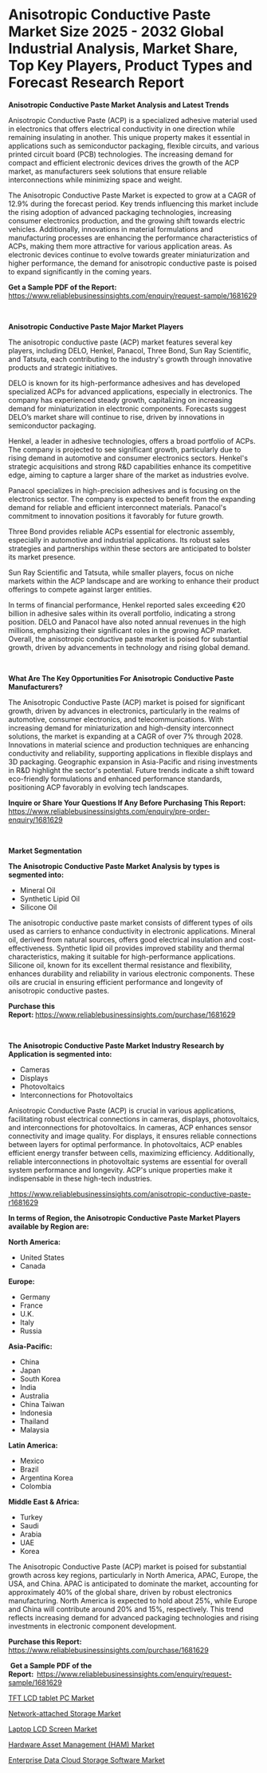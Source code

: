 <p><h1>Anisotropic Conductive Paste Market Size 2025 - 2032 Global Industrial Analysis, Market Share, Top Key Players, Product Types and Forecast Research Report</h1></p><p><strong>Anisotropic Conductive Paste Market Analysis and Latest Trends</strong></p>
<p><p>Anisotropic Conductive Paste (ACP) is a specialized adhesive material used in electronics that offers electrical conductivity in one direction while remaining insulating in another. This unique property makes it essential in applications such as semiconductor packaging, flexible circuits, and various printed circuit board (PCB) technologies. The increasing demand for compact and efficient electronic devices drives the growth of the ACP market, as manufacturers seek solutions that ensure reliable interconnections while minimizing space and weight.</p><p>The Anisotropic Conductive Paste Market is expected to grow at a CAGR of 12.9% during the forecast period. Key trends influencing this market include the rising adoption of advanced packaging technologies, increasing consumer electronics production, and the growing shift towards electric vehicles. Additionally, innovations in material formulations and manufacturing processes are enhancing the performance characteristics of ACPs, making them more attractive for various application areas. As electronic devices continue to evolve towards greater miniaturization and higher performance, the demand for anisotropic conductive paste is poised to expand significantly in the coming years.</p></p>
<p><strong>Get a Sample PDF of the Report:&nbsp;</strong> <a href="https://www.reliablebusinessinsights.com/enquiry/request-sample/1681629?utm_campaign=60&utm_medium=2&utm_source=Github&utm_content=ia&utm_term=24032025&utm_id=anisotropic-conductive-paste">https://www.reliablebusinessinsights.com/enquiry/request-sample/1681629</a></p>
<p>&nbsp;</p>
<p><strong>Anisotropic Conductive Paste Major Market Players</strong></p>
<p><p>The anisotropic conductive paste (ACP) market features several key players, including DELO, Henkel, Panacol, Three Bond, Sun Ray Scientific, and Tatsuta, each contributing to the industry's growth through innovative products and strategic initiatives.</p><p>DELO is known for its high-performance adhesives and has developed specialized ACPs for advanced applications, especially in electronics. The company has experienced steady growth, capitalizing on increasing demand for miniaturization in electronic components. Forecasts suggest DELO’s market share will continue to rise, driven by innovations in semiconductor packaging.</p><p>Henkel, a leader in adhesive technologies, offers a broad portfolio of ACPs. The company is projected to see significant growth, particularly due to rising demand in automotive and consumer electronics sectors. Henkel's strategic acquisitions and strong R&D capabilities enhance its competitive edge, aiming to capture a larger share of the market as industries evolve.</p><p>Panacol specializes in high-precision adhesives and is focusing on the electronics sector. The company is expected to benefit from the expanding demand for reliable and efficient interconnect materials. Panacol's commitment to innovation positions it favorably for future growth.</p><p>Three Bond provides reliable ACPs essential for electronic assembly, especially in automotive and industrial applications. Its robust sales strategies and partnerships within these sectors are anticipated to bolster its market presence.</p><p>Sun Ray Scientific and Tatsuta, while smaller players, focus on niche markets within the ACP landscape and are working to enhance their product offerings to compete against larger entities.</p><p>In terms of financial performance, Henkel reported sales exceeding €20 billion in adhesive sales within its overall portfolio, indicating a strong position. DELO and Panacol have also noted annual revenues in the high millions, emphasizing their significant roles in the growing ACP market. Overall, the anisotropic conductive paste market is poised for substantial growth, driven by advancements in technology and rising global demand.</p></p>
<p>&nbsp;</p>
<p><strong>What Are The Key Opportunities For Anisotropic Conductive Paste Manufacturers?</strong></p>
<p><p>The Anisotropic Conductive Paste (ACP) market is poised for significant growth, driven by advances in electronics, particularly in the realms of automotive, consumer electronics, and telecommunications. With increasing demand for miniaturization and high-density interconnect solutions, the market is expanding at a CAGR of over 7% through 2028. Innovations in material science and production techniques are enhancing conductivity and reliability, supporting applications in flexible displays and 3D packaging. Geographic expansion in Asia-Pacific and rising investments in R&D highlight the sector's potential. Future trends indicate a shift toward eco-friendly formulations and enhanced performance standards, positioning ACP favorably in evolving tech landscapes.</p></p>
<p><strong>Inquire or Share Your Questions If Any Before Purchasing This Report:</strong> <a href="https://www.reliablebusinessinsights.com/enquiry/pre-order-enquiry/1681629?utm_campaign=60&utm_medium=2&utm_source=Github&utm_content=ia&utm_term=24032025&utm_id=anisotropic-conductive-paste">https://www.reliablebusinessinsights.com/enquiry/pre-order-enquiry/1681629</a></p>
<p>&nbsp;</p>
<p><strong>Market Segmentation</strong></p>
<p><strong>The Anisotropic Conductive Paste Market Analysis by types is segmented into:</strong></p>
<p><ul><li>Mineral Oil</li><li>Synthetic Lipid Oil</li><li>Silicone Oil</li></ul></p>
<p><p>The anisotropic conductive paste market consists of different types of oils used as carriers to enhance conductivity in electronic applications. Mineral oil, derived from natural sources, offers good electrical insulation and cost-effectiveness. Synthetic lipid oil provides improved stability and thermal characteristics, making it suitable for high-performance applications. Silicone oil, known for its excellent thermal resistance and flexibility, enhances durability and reliability in various electronic components. These oils are crucial in ensuring efficient performance and longevity of anisotropic conductive pastes.</p></p>
<p><strong>Purchase this Report:&nbsp;</strong><a href="https://www.reliablebusinessinsights.com/purchase/1681629?utm_campaign=60&utm_medium=2&utm_source=Github&utm_content=ia&utm_term=24032025&utm_id=anisotropic-conductive-paste">https://www.reliablebusinessinsights.com/purchase/1681629</a></p>
<p>&nbsp;</p>
<p><strong>The Anisotropic Conductive Paste Market Industry Research by Application is segmented into:</strong></p>
<p><ul><li>Cameras</li><li>Displays</li><li>Photovoltaics</li><li>Interconnections for Photovoltaics</li></ul></p>
<p><p>Anisotropic Conductive Paste (ACP) is crucial in various applications, facilitating robust electrical connections in cameras, displays, photovoltaics, and interconnections for photovoltaics. In cameras, ACP enhances sensor connectivity and image quality. For displays, it ensures reliable connections between layers for optimal performance. In photovoltaics, ACP enables efficient energy transfer between cells, maximizing efficiency. Additionally, reliable interconnections in photovoltaic systems are essential for overall system performance and longevity. ACP's unique properties make it indispensable in these high-tech industries.</p></p>
<p><a href="https://www.reliablebusinessinsights.com/anisotropic-conductive-paste-r1681629?utm_campaign=60&utm_medium=2&utm_source=Github&utm_content=ia&utm_term=24032025&utm_id=anisotropic-conductive-paste">&nbsp;https://www.reliablebusinessinsights.com/anisotropic-conductive-paste-r1681629</a></p>
<p><strong>In terms of Region, the Anisotropic Conductive Paste Market Players available by Region are:</strong></p>
<p>
    <p> <strong> North America: </strong>
        <ul>
            <li>United States</li>
            <li>Canada</li>
        </ul>
        </p> 
    <p> <strong> Europe: </strong>
        <ul>
            <li>Germany</li>
            <li>France</li>
            <li>U.K.</li>
            <li>Italy</li>
            <li>Russia</li>
        </ul>
        </p> 
    <p> <strong> Asia-Pacific: </strong>
        <ul>
            <li>China</li>
            <li>Japan</li>
            <li>South Korea</li>
            <li>India</li>
            <li>Australia</li>
            <li>China Taiwan</li>
            <li>Indonesia</li>
            <li>Thailand</li>
            <li>Malaysia</li>
        </ul>
        </p> 
    <p> <strong> Latin America: </strong>
        <ul>
            <li>Mexico</li>
            <li>Brazil</li>
            <li>Argentina Korea</li>
            <li>Colombia</li>
        </ul>
        </p> 
    <p> <strong> Middle East & Africa: </strong>
        <ul>
            <li>Turkey</li>
            <li>Saudi</li>
            <li>Arabia</li>
            <li>UAE</li>
            <li>Korea</li>
        </ul>
    </p>
    </p>
<p><p>The Anisotropic Conductive Paste (ACP) market is poised for substantial growth across key regions, particularly in North America, APAC, Europe, the USA, and China. APAC is anticipated to dominate the market, accounting for approximately 40% of the global share, driven by robust electronics manufacturing. North America is expected to hold about 25%, while Europe and China will contribute around 20% and 15%, respectively. This trend reflects increasing demand for advanced packaging technologies and rising investments in electronic component development.</p></p>
<p><strong>Purchase this Report: </strong><a href="https://www.reliablebusinessinsights.com/purchase/1681629?utm_campaign=60&utm_medium=2&utm_source=Github&utm_content=ia&utm_term=24032025&utm_id=anisotropic-conductive-paste">https://www.reliablebusinessinsights.com/purchase/1681629</a></p>
<p>&nbsp;<strong>Get a Sample PDF of the Report:&nbsp;&nbsp;</strong><a href="https://www.reliablebusinessinsights.com/enquiry/request-sample/1681629?utm_campaign=60&utm_medium=2&utm_source=Github&utm_content=ia&utm_term=24032025&utm_id=anisotropic-conductive-paste">https://www.reliablebusinessinsights.com/enquiry/request-sample/1681629</a></p>
<p><strong></strong></p>
<p><p><a href="https://github.com/borknyberg/Market-Research-Report-List-1/blob/main/tft-lcd-tablet-pc-market.md?utm_campaign=60&utm_medium=2&utm_source=Github&utm_content=ia&utm_term=24032025&utm_id=anisotropic-conductive-paste">TFT LCD tablet PC Market</a></p><p><a href="https://github.com/ozolsgasko02/Market-Research-Report-List-1/blob/main/network-attached-storage-market.md?utm_campaign=60&utm_medium=2&utm_source=Github&utm_content=ia&utm_term=24032025&utm_id=anisotropic-conductive-paste">Network-attached Storage Market</a></p><p><a href="https://github.com/puhakhommabh/Market-Research-Report-List-1/blob/main/laptop-lcd-screen-market.md?utm_campaign=60&utm_medium=2&utm_source=Github&utm_content=ia&utm_term=24032025&utm_id=anisotropic-conductive-paste">Laptop LCD Screen Market</a></p><p><a href="https://github.com/alrogikrosa/Market-Research-Report-List-1/blob/main/hardware-asset-management-ham-market.md?utm_campaign=60&utm_medium=2&utm_source=Github&utm_content=ia&utm_term=24032025&utm_id=anisotropic-conductive-paste">Hardware Asset Management (HAM) Market</a></p><p><a href="https://github.com/mynaoanes/Market-Research-Report-List-1/blob/main/enterprise-data-cloud-storage-software-market.md?utm_campaign=60&utm_medium=2&utm_source=Github&utm_content=ia&utm_term=24032025&utm_id=anisotropic-conductive-paste">Enterprise Data Cloud Storage Software Market</a></p></p>